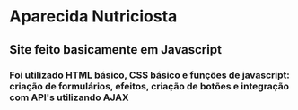 # Aparecida Nutriciosta #

## Site feito basicamente em Javascript ##

### Foi utilizado HTML básico, CSS básico e funções de javascript: criação de formulários, efeitos, criação de botões e integração com API's utilizando AJAX ###